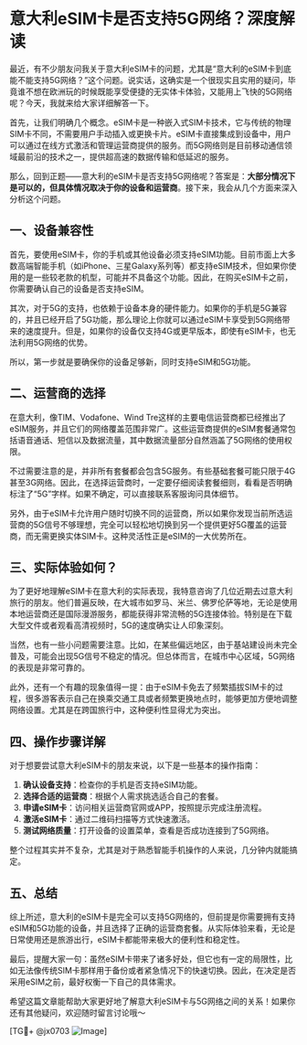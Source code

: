 # 意大利eSIM卡是否支持5G网络？深度解读

最近，有不少朋友问我关于意大利eSIM卡的问题，尤其是“意大利的eSIM卡到底能不能支持5G网络？”这个问题。说实话，这确实是一个很现实且实用的疑问，毕竟谁不想在欧洲玩的时候既能享受便捷的无实体卡体验，又能用上飞快的5G网络呢？今天，我就来给大家详细解答一下。

首先，让我们明确几个概念。eSIM卡是一种嵌入式SIM卡技术，它与传统的物理SIM卡不同，不需要用户手动插入或更换卡片。eSIM卡直接集成到设备中，用户可以通过在线方式激活和管理运营商提供的服务。而5G网络则是目前移动通信领域最前沿的技术之一，提供超高速的数据传输和低延迟的服务。

那么，回到正题——意大利的eSIM卡是否支持5G网络呢？答案是：**大部分情况下是可以的，但具体情况取决于你的设备和运营商**。接下来，我会从几个方面来深入分析这个问题。

## 一、设备兼容性

首先，要使用eSIM卡，你的手机或其他设备必须支持eSIM功能。目前市面上大多数高端智能手机（如iPhone、三星Galaxy系列等）都支持eSIM技术，但如果你使用的是一些较老款的机型，可能并不具备这个功能。因此，在购买eSIM卡之前，你需要确认自己的设备是否支持eSIM。

其次，对于5G的支持，也依赖于设备本身的硬件能力。如果你的手机是5G兼容的，并且已经开启了5G功能，那么理论上你就可以通过eSIM卡享受到5G网络带来的速度提升。但是，如果你的设备仅支持4G或更早版本，即使有eSIM卡，也无法利用5G网络的优势。

所以，第一步就是要确保你的设备足够新，同时支持eSIM和5G功能。

## 二、运营商的选择

在意大利，像TIM、Vodafone、Wind Tre这样的主要电信运营商都已经推出了eSIM服务，并且它们的网络覆盖范围非常广。这些运营商提供的eSIM套餐通常包括语音通话、短信以及数据流量，其中数据流量部分自然涵盖了5G网络的使用权限。

不过需要注意的是，并非所有套餐都会包含5G服务。有些基础套餐可能只限于4G甚至3G网络。因此，在选择运营商时，一定要仔细阅读套餐细则，看看是否明确标注了“5G”字样。如果不确定，可以直接联系客服询问具体细节。

另外，由于eSIM卡允许用户随时切换不同的运营商，所以如果你发现当前所选运营商的5G信号不够理想，完全可以轻松地切换到另一个提供更好5G覆盖的运营商，而无需更换实体SIM卡。这种灵活性正是eSIM的一大优势所在。

## 三、实际体验如何？

为了更好地理解eSIM卡在意大利的实际表现，我特意咨询了几位近期去过意大利旅行的朋友。他们普遍反映，在大城市如罗马、米兰、佛罗伦萨等地，无论是使用本地运营商还是国际漫游服务，都能获得非常流畅的5G连接体验。特别是在下载大型文件或者观看高清视频时，5G的速度确实让人印象深刻。

当然，也有一些小问题需要注意。比如，在某些偏远地区，由于基站建设尚未完全普及，可能会出现5G信号不稳定的情况。但总体而言，在城市中心区域，5G网络的表现是非常可靠的。

此外，还有一个有趣的现象值得一提：由于eSIM卡免去了频繁插拔SIM卡的过程，很多游客表示自己在换乘交通工具或者频繁更换地点时，能够更加方便地调整网络设置。尤其是在跨国旅行中，这种便利性显得尤为突出。

## 四、操作步骤详解

对于想要尝试意大利eSIM卡的朋友来说，以下是一些基本的操作指南：

1. **确认设备支持**：检查你的手机是否支持eSIM功能。
2. **选择合适的运营商**：根据个人需求挑选适合自己的套餐。
3. **申请eSIM卡**：访问相关运营商官网或APP，按照提示完成注册流程。
4. **激活eSIM卡**：通过二维码扫描等方式快速激活。
5. **测试网络质量**：打开设备的设置菜单，查看是否成功连接到了5G网络。

整个过程其实并不复杂，尤其是对于熟悉智能手机操作的人来说，几分钟内就能搞定。

## 五、总结

综上所述，意大利的eSIM卡是完全可以支持5G网络的，但前提是你需要拥有支持eSIM和5G功能的设备，并且选择了正确的运营商套餐。从实际体验来看，无论是日常使用还是旅游出行，eSIM卡都能带来极大的便利性和稳定性。

最后，提醒大家一句：虽然eSIM卡带来了诸多好处，但它也有一定的局限性，比如无法像传统SIM卡那样用于备份或者紧急情况下的快速切换。因此，在决定是否采用eSIM之前，最好权衡一下自己的具体需求。

希望这篇文章能帮助大家更好地了解意大利eSIM卡与5G网络之间的关系！如果你还有其他疑问，欢迎随时留言讨论哦～

[TG💪+ @jx0703 ![Image](https://github.com/user-attachments/assets/dbca1d08-cadb-493c-b0ec-ad6f7a83f270)]